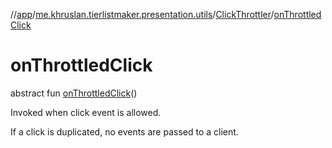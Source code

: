 //[app](../../../index.md)/[me.khruslan.tierlistmaker.presentation.utils](../index.md)/[ClickThrottler](index.md)/[onThrottledClick](on-throttled-click.md)

# onThrottledClick

abstract fun [onThrottledClick](on-throttled-click.md)()

Invoked when click event is allowed.

If a click is duplicated, no events are passed to a client.
